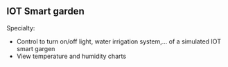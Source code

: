 ## IOT Smart garden
Specialty: 
- Control to turn on/off light, water irrigation system,... of a simulated IOT smart gargen
- View temperature and humidity charts
